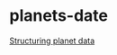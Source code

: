 <h1>planets-date</h1>

<p> <a href="https://developer.mozilla.org/en-US/docs/Learn/HTML/Tables/Structuring_planet_data" >Structuring planet data</a> 
